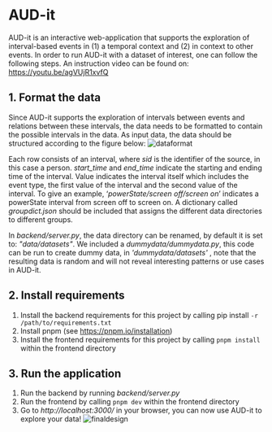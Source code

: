 # AUD-it
AUD-it is an interactive web-application that supports the exploration of interval-based events in (1) a temporal context and (2) in context to other events. In order to run AUD-it with a dataset of interest, one can follow the following steps.
An instruction video can be found on: https://youtu.be/agVUjR1xvfQ

## 1. Format the data
Since AUD-it supports the exploration of intervals between events and relations between these intervals, the data needs to be formatted to contain the possible intervals in the data. As input data, the data should be structured according to the figure below:
![dataformat](https://user-images.githubusercontent.com/25794934/197168477-54e5f57d-4ac8-4ff6-ac11-9ed41fe62964.png)

Each row consists of an interval, where _sid_ is the identifier of the source, in this case a person. _start_time_ and _end_time_ indicate the starting and ending time of the interval. Value indicates the interval itself which includes the event type, the first value of the interval and the second value of the interval. To give an example, ‘_powerState/screen off/screen on_’ indicates a powerState interval from screen off to screen on. A dictionary called _groupdict.json_ should be included that assigns the different data directories to different groups.

In _backend/server.py_, the data directory can be renamed, by default it is set to: _"data/datasets"_. We included a _dummydata/dummydata.py_, this code can be run to create dummy data, in _'dummydata/datasets'_ , note that the resulting data is random and will not reveal interesting patterns or use cases in AUD-it. 

## 2. Install requirements 
1. Install the backend requirements for this project by calling pip install ```-r /path/to/requirements.txt```
2. Install pnpm (see https://pnpm.io/installation)
3. Install the frontend requirements for this project by calling ```pnpm install``` within the frontend directory

## 3. Run the application
1. Run the backend by running _backend/server.py_
2. Run the frontend by calling ``` pnpm dev ``` within the frontend directory
3. Go to _http://localhost:3000/_ in your browser, you can now use AUD-it to explore your data!
![finaldesign](https://user-images.githubusercontent.com/25794934/197172162-44cc3ad7-9b9f-4cc9-b4c1-1de292170b06.png)
